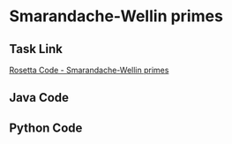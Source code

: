 # Smarandache-Wellin primes

## Task Link
[Rosetta Code - Smarandache-Wellin primes](https://rosettacode.org/wiki/Smarandache-Wellin_primes)

## Java Code
## Python Code
